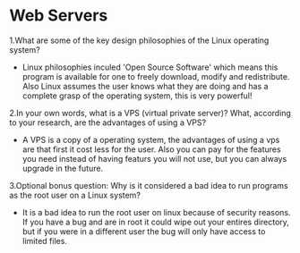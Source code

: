 # Web Servers

1.What are some of the key design philosophies of the Linux operating system?

  * Linux philosophies inculed 'Open Source Software' which means this program is available for one to freely download, modify and redistribute. Also Linux assumes the user knows what they are doing and has a complete grasp of the operating system, this is very powerful!

2.In your own words, what is a VPS (virtual private server)? What, according to your research, are the advantages of using a VPS?

  * A VPS is a copy of a operating system, the advantages of using a vps are that first it cost less for the user. Also you can pay for the features you need instead of having featurs you will not use, but you can always upgrade in the future.

3.Optional bonus question: Why is it considered a bad idea to run programs as the root user on a Linux system?

  * It is a bad idea to run the root user on linux because of security reasons. If you have a bug and are in root it could wipe out your entires directory, but if you were in a different user the bug will only have access to limited files.